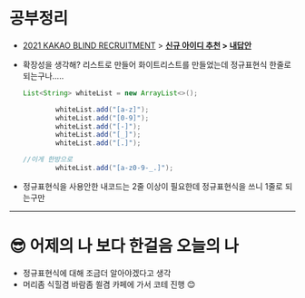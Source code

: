 # 공부정리

- [2021 KAKAO BLIND RECRUITMENT](https://programmers.co.kr/learn/challenges) > **[신규 아이디 추천](https://programmers.co.kr/learn/courses/30/lessons/72410) > [내답안](https://github.com/fDevJc/my-study/blob/main/src/main/java/hello/mystudy/programmers/lv1/%EC%8B%A0%EA%B7%9C%EC%95%84%EC%9D%B4%EB%94%94%EC%B6%94%EC%B2%9C.java)**
- 확장성을 생각해? 리스트로 만들어 화이트리스트를 만들었는데 정규표현식 한줄로 되는구나…..
    
    ```java
    List<String> whiteList = new ArrayList<>();
    
            whiteList.add("[a-z]");
            whiteList.add("[0-9]");
            whiteList.add("[-]");
            whiteList.add("[_]");
            whiteList.add("[.]");
    
    //이게 한방으로
            whiteList.add("[a-z0-9-_.]");
    ```
    
- 정규표현식을 사용안한 내코드는 2줄 이상이 필요한데 정규표현식을 쓰니 1줄로 되는구만

---

# 😎 어제의 나 보다 한걸음 오늘의 나

- 정규표현식에 대해 조금더 알아야겠다고 생각
- 머리좀 식힐겸 바람좀 쐴겸 카페에 가서 코테 진행 😊
